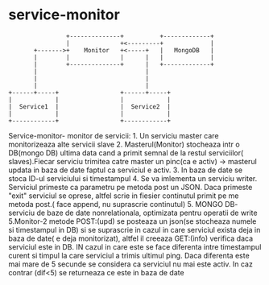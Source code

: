 # service-monitor
```
                +--------------+          +-------------+
                |              +<---------+             |
       +------->+    Monitor   +<-----+   |   MongoDB   |
       |        |              |      |   |             |
       |        +--------------+      |   +-------------+
       |                              |                  
       |                              |                  
       |                              |                  
+------+-----+                 +------+-----+            
|            |                 |            |            
|  Service1  |                 |  Service2  |            
|            |                 |            |            
+------------+                 +------------+            
```


Service-monitor- monitor de servicii:
	1. Un serviciu master care monitorizeaza alte servicii slave
	2. Masterul(Monitor) stocheaza intr o DB(mongo DB) ultima data cand a primit semnal de la restul serviciilor( slaves).Fiecar serviciu trimitea catre master un pinc(ca e activ) -> masterul updata in 
	baza de date faptul ca serviciul e activ.
	3. In baza de date se stoca ID-ul serviciului si timestampul
	4. Se va imlementa un serviciu writer. Serviciul primeste ca parametru pe metoda post un JSON. Daca primeste "exit" serviciul se oprese, altfel scrie in fiesier continutul primit pe me
	metoda post.( face append, nu suprascrie continutul)
	5. MONGO DB- serviciu de baze de date nonrelationala, optimizata pentru operatii de write
	5.Monitor-2 metode
		POST:(upd) se posteaza un json(se stocheaza numele si timestampul in DB) si se suprascrie in cazul in care serviciul exista deja in baza de date( e deja monitorizat), altfel il creeaza
		GET:(info) verifica daca serviciul este in DB. IN cazul in care este se face diferenta intre timestampul curent si timpul la care serviciul a trimis ultimul ping. Daca diferenta este 
		mai mare de 5 secunde se considera ca serviciul nu mai este activ. In caz contrar (dif<5) se returneaza ce este in baza de date
